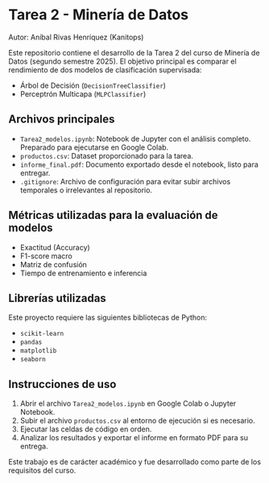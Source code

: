 # Tarea 2 - Minería de Datos
Autor: Aníbal Rivas Henríquez (Kanitops)

Este repositorio contiene el desarrollo de la Tarea 2 del curso de Minería de Datos (segundo semestre 2025). El objetivo principal es comparar el rendimiento de dos modelos de clasificación supervisada:

- Árbol de Decisión (`DecisionTreeClassifier`)
- Perceptrón Multicapa (`MLPClassifier`)

## Archivos principales
- `Tarea2_modelos.ipynb`: Notebook de Jupyter con el análisis completo. Preparado para ejecutarse en Google Colab.
- `productos.csv`: Dataset proporcionado para la tarea.
- `informe_final.pdf`: Documento exportado desde el notebook, listo para entregar.
- `.gitignore`: Archivo de configuración para evitar subir archivos temporales o irrelevantes al repositorio.

## Métricas utilizadas para la evaluación de modelos
- Exactitud (Accuracy)
- F1-score macro
- Matriz de confusión
- Tiempo de entrenamiento e inferencia

## Librerías utilizadas
Este proyecto requiere las siguientes bibliotecas de Python:

- `scikit-learn`
- `pandas`
- `matplotlib`
- `seaborn`

## Instrucciones de uso
1. Abrir el archivo `Tarea2_modelos.ipynb` en Google Colab o Jupyter Notebook.
2. Subir el archivo `productos.csv` al entorno de ejecución si es necesario.
3. Ejecutar las celdas de código en orden.
4. Analizar los resultados y exportar el informe en formato PDF para su entrega.

Este trabajo es de carácter académico y fue desarrollado como parte de los requisitos del curso.

